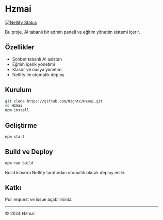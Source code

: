 # Hzmai

[![Netlify Status](https://api.netlify.com/api/v1/badges/26e8b646-29aa-485d-872b-88210d14a04a/deploy-status)](https://app.netlify.com/projects/hzmai/deploys)

Bu proje, AI tabanlı bir admin paneli ve eğitim yönetim sistemi içerir.

## Özellikler
- Sohbet tabanlı AI asistan
- Eğitim içerik yönetimi
- Klasör ve dosya yönetimi
- Netlify ile otomatik deploy

## Kurulum
```bash
git clone https://github.com/Ozghtc/Hzmai.git
cd Hzmai
npm install
```

## Geliştirme
```bash
npm start
```

## Build ve Deploy
```bash
npm run build
```
Build klasörü Netlify tarafından otomatik olarak deploy edilir.

## Katkı
Pull request ve issue açabilirsiniz.

---

© 2024 Hzmai 